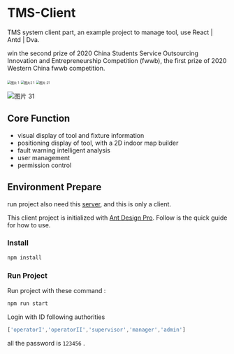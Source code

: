 # TMS-Client 

TMS system client part, an example project to manage tool,  use React | Antd | Dva.

win the second prize of 2020 China Students Service Outsourcing Innovation and Entrepreneurship Competition (fwwb), the first prize of 2020 Western China fwwb competition.

<img src="https://tva1.sinaimg.cn/large/008eGmZEly1gp2vsgei5bj31d90u0wlm.jpg" alt="图片 1" style="zoom:50%;" />



<img src="https://tva1.sinaimg.cn/large/008eGmZEly1gp2vtkashwj313z0u0jw5.jpg" alt="图片2 1" style="zoom:50%;" />



<img src="https://tva1.sinaimg.cn/large/008eGmZEly1gp2vt9mvzdj314r0nun1q.jpg" alt="图片 21" style="zoom:50%;" />



![图片 31](https://tva1.sinaimg.cn/large/008eGmZEly1gp2vtwt1yxj317o0qyn0k.jpg)



## Core Function

- visual display of tool and fixture information
- positioning display of tool, with a 2D indoor map builder
- fault warning intelligent analysis
- user management
- permission control

## Environment Prepare

run project also need this [server](https://gitee.com/ozj127), and this is only a client.

This client project is initialized with [Ant Design Pro](https://pro.ant.design). Follow is the quick guide for how to use.

### Install

```bash
npm install
```

### Run Project

Run project with these command :

```sh
npm run start
```

Login with ID following authorities

```js
['operatorI','operatorII','supervisor','manager','admin']
```

all the password is  `123456` .

